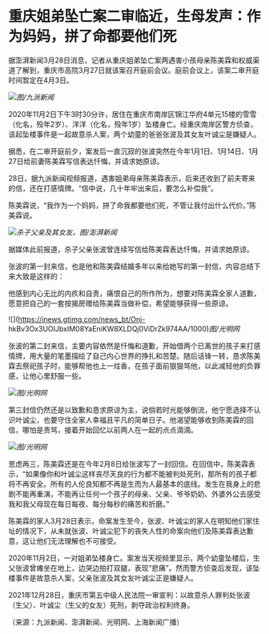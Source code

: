 # 重庆姐弟坠亡案二审临近，生母发声：作为妈妈，拼了命都要他们死

据澎湃新闻3月28日消息，记者从重庆姐弟坠亡案两遇害小孩母亲陈美霖和权威渠道了解到，重庆市高院3月27日就该案召开庭前会议。庭前会议上，该案二审开庭时间暂定在4月3日。

![](https://inews.gtimg.com/news_bt/O-JMZb9nCiMcMuFeuddfaN5yNlSlWZsjz8ytU5Ghwp0cUAA/1000)_图/九派新闻_

2020年11月2日下午3时30分许，居住在重庆市南岸区锦江华府4单元15楼的雪雪（化名，殁年2岁）、洋洋（化名，殁年1岁）坠楼身亡。经重庆南岸区警方侦查，该起坠楼事件是一起故意杀人案，两个幼童的爸爸张波及其女友叶诚尘是嫌疑人。

据悉，在二审开庭前夕，案发后一直沉寂的张波突然在今年1月1日、1月14日、1月27日给前妻陈美霖写信表达忏悔，并请求她原谅。

28日，据九派新闻视频报道，遇害姐弟母亲陈美霖表示，后来还收到了前夫寄来的信，还在打感情牌。“信中说，几十年牢出来后，要怎么补偿我”。

陈美霖说，“我作为一个妈妈，拼了命我都要他们死，不管让我付出什么代价。”陈美霖说。

![](https://inews.gtimg.com/news_bt/O2lvT14r0t5-ChODt6-43mZ3E4gSTkkjUr14gk5VpduUIAA/1000)_杀子父亲及其女友。图/澎湃新闻_

据媒体此前报道，杀子父亲张波曾连续写信给陈美霖表达忏悔，并请求她原谅。

张波的第一封来信，也是他和陈美霖结婚多年以来给她写的第一封信，内容总结下来大致是这样的：

他感到内心无比的内疚和自责，痛恨自己的所作所为，想要对陈美霖全家人道歉，愿意把自己的一套按揭房赠给陈美霖当做补偿，希望能够获得一些原谅。

![](https://inews.gtimg.com/news_bt/Onj-
hkBv3Ox3UOIJbxIM08YaEniKW8XLDQj0ViDrZk974AA/1000)_图/光明网_

张波的第二封来信，主要内容依然是忏悔和道歉，开始借两个已离世的孩子来打感情牌，用大量的笔墨描绘了自己内心世界的挣扎和苦楚。随后话锋一转，恳求陈美霖去祭祀孩子时，能够帮他也上一炷香，在孩子面前狠狠骂他，以此减轻他的负罪感，让他心里舒服一些。

![](https://inews.gtimg.com/news_bt/Okqa7tvE_FKphhqD1mnZVmD2Lj5zW1HKJWihlYMyjAa-0AA/1000)_图/光明网_

第三封信仍然还是以致歉和恳求原谅为主，说倘若时光能够倒流，他宁愿选择不认识叶诚尘，也要守住全家人幸福且平凡的简单日子。他渴望能够收到陈美霖的回信，哪怕是责骂，接着开始回忆以前两人在一起的点点滴滴。

![](https://inews.gtimg.com/news_bt/O4SDxe1flMXCoYHAm7_bQyZK6aZyAdkK5mXz4v8ZBZHR0AA/1000)_图/光明网_

思虑再三，陈美霖还是在今年2月8日给张波写了一封回信。在回信中，陈美霖表示，“如果像你和叶诚尘这样丧尽天良的行为都不能被判处死刑，那所有的孩子都将不再安全。所有的人伦良知都不再是生而为人最基本的底线。发生在我身上的悲剧不能再重演，不能再让任何一个孩子的母亲、父亲、爷爷奶奶、外婆外公去感受我和我父母现在每日每夜、每分每秒的痛苦和折磨。”

陈美霖的家人3月28日表示，命案发生至今，张波、叶诚尘的家人在明知他们家住址的情况下，从未就张波、叶诚尘犯下的丧失人性的命案向他们及陈美霖表达歉意，这让他们无法理解也不可接受。

2020年11月2日，一对姐弟坠楼身亡。案发当天视频里显示，两个幼童坠楼后，生父张波曾瘫坐在地上，边哭边拍打双腿，表现“悲痛”。然而警方侦查后发现，该坠楼事件是故意杀人案，父亲张波及其女友叶诚尘正是嫌疑人。

2021年12月28日，重庆市第五中级人民法院一审宣判：以故意杀人罪判处张波（生父）、叶诚尘（生父的女友）死刑，剥夺政治权利终身。

（来源：九派新闻、澎湃新闻、光明网、上海新闻广播）

